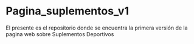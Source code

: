 # Pagina_suplementos_v1
El presente es el repositorio donde se encuentra la primera versión de la pagina web sobre Suplementos Deportivos
